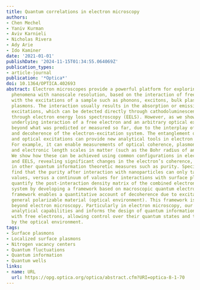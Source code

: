 ```yaml
---
title: Quantum correlations in electron microscopy
authors:
- Chen Mechel
- Yaniv Kurman
- Aviv Karnieli
- Nicholas Rivera
- Ady Arie
- Ido Kaminer
date: '2021-01-01'
publishDate: '2024-11-15T01:34:55.064069Z'
publication_types:
- article-journal
publication: '*Optica*'
doi: 10.1364/OPTICA.402693
abstract: Electron microscopes provide a powerful platform for exploring physical
  phenomena with nanoscale resolution, based on the interaction of free electrons
  with the excitations of a sample such as phonons, excitons, bulk plasmons, and surface
  plasmons. The interaction usually results in the absorption or emission of such
  excitations, which can be detected directly through cathodoluminescence or indirectly
  through electron energy loss spectroscopy (EELS). However, as we show here, the
  underlying interaction of a free electron and an arbitrary optical excitation goes
  beyond what was predicted or measured so far, due to the interplay of entanglement
  and decoherence of the electron-excitation system. The entanglement of electrons
  and optical excitations can provide new analytical tools in electron microscopy.
  For example, it can enable measurements of optical coherence, plasmonic lifetimes,
  and electronic length scales in matter (such as the Bohr radius of an exciton).
  We show how these can be achieved using common configurations in electron diffraction
  and EELS, revealing significant changes in the electron’s coherence, as well as
  in other quantum information theoretic measures such as purity. Specifically, we
  find that the purity after interaction with nanoparticles can only take discrete
  values, versus a continuum of values for interactions with surface plasmons. We
  quantify the post-interaction density matrix of the combined electron-excitation
  system by developing a framework based on macroscopic quantum electrodynamics. The
  framework enables a quantitative account of decoherence due to excitations in any
  general polarizable material (optical environment). This framework is thus applicable
  beyond electron microscopy. Particularly in electron microscopy, our work enriches
  analytical capabilities and informs the design of quantum information experiments
  with free electrons, allowing control over their quantum states and their decoherence
  by the optical environment.
tags:
- Surface plasmons
- Localized surface plasmons
- Nitrogen vacancy centers
- Quantum fluctuations
- Quantum information
- Quantum wells
links:
- name: URL
  url: https://opg.optica.org/optica/abstract.cfm?URI=optica-8-1-70
---
```

